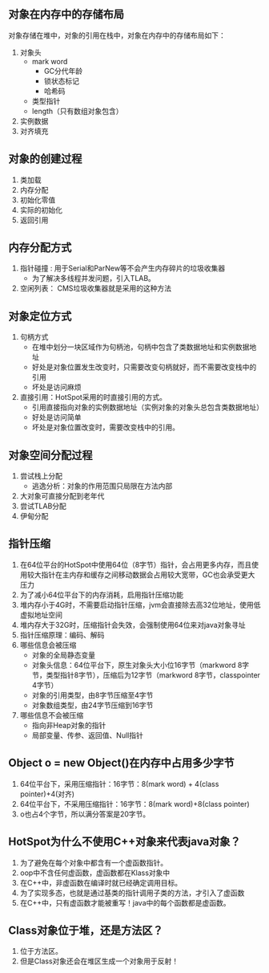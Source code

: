 ## 对象在内存中的存储布局
对象存储在堆中，对象的引用在栈中，对象在内存中的存储布局如下：
1. 对象头
	- mark word
		- GC分代年龄
		- 锁状态标记
		- 哈希码
	- 类型指针
	- length（只有数组对象包含）
2. 实例数据
3. 对齐填充

## 对象的创建过程
1. 类加载
2. 内存分配
3. 初始化零值
4. 实际的初始化
5. 返回引用

## 内存分配方式
1. 指针碰撞 : 用于Serial和ParNew等不会产生内存碎片的垃圾收集器
	- 为了解决多线程并发问题，引入TLAB。
2. 空闲列表： CMS垃圾收集器就是采用的这种方法

## 对象定位方式
1. 句柄方式
	- 在堆中划分一块区域作为句柄池，句柄中包含了类数据地址和实例数据地址
	- 好处是对象位置发生改变时，只需要改变句柄就好，而不需要改变栈中的引用
	- 坏处是访问麻烦
2. 直接引用：HotSpot采用的时直接引用的方式。
	- 引用直接指向对象的实例数据地址（实例对象的对象头总包含类数据地址）
	- 好处是访问简单
	- 坏处是对象位置改变时，需要改变栈中的引用。

## 对象空间分配过程
1. 尝试栈上分配
	- 逃逸分析：对象的作用范围只局限在方法内部
2. 大对象可直接分配到老年代
3. 尝试TLAB分配
4. 伊甸分配

## 指针压缩
1. 在64位平台的HotSpot中使用64位（8字节）指针，会占用更多内存，而且使用较大指针在主内存和缓存之间移动数据会占用较大宽带，GC也会承受更大压力
2. 为了减小64位平台下的内存消耗，启用指针压缩功能
3. 堆内存小于4G时，不需要启动指针压缩，jvm会直接除去高32位地址，使用低虚拟地址空间
4. 堆内存大于32G时，压缩指针会失效，会强制使用64位来对java对象寻址
5. 指针压缩原理：编码、解码
6. 哪些信息会被压缩
	- 对象的全局静态变量
	- 对象头信息：64位平台下，原生对象头大小位16字节（markword 8字节，类型指针8字节），压缩后为12字节（markword 8字节，classpointer 4字节）
	- 对象的引用类型，由8字节压缩至4字节
	- 对象数组类型，由24字节压缩到16字节
7. 哪些信息不会被压缩
	- 指向非Heap对象的指针
	- 局部变量、传参、返回值、Null指针
	
## Object o = new Object()在内存中占用多少字节
1. 64位平台下，采用压缩指针：16字节：8(mark word) + 4(class pointer)+4(对齐)
2. 64位平台下，不采用压缩指针：16字节：8(mark word)+8(class pointer)
3. o也占4个字节，所以满分答案是20字节。
## HotSpot为什么不使用C++对象来代表java对象？
1. 为了避免在每个对象中都含有一个虚函数指针。
2. oop中不含任何虚函数，虚函数都在Klass对象中
3. 在C++中，非虚函数在编译时就已经确定调用目标。
4. 为了实现多态，也就是通过基类的指针调用子类的方法，才引入了虚函数
5. 在C++中，只有虚函数才能被重写！java中的每个函数都是虚函数。
## Class对象位于堆，还是方法区？
1. 位于方法区。
2. 但是Class对象还会在堆区生成一个对象用于反射！